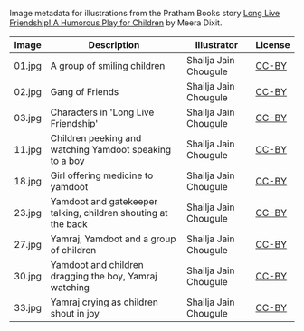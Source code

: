 Image metadata for illustrations from the Pratham Books story [Long Live Friendship! A Humorous Play for Children](https://storyweaver.org.in/stories/3787-long-live-friendship-a-humorous-play-for-children) by Meera Dixit.

Image | Description | Illustrator | License
----- | ----------- | ----------- | -------
01.jpg | A group of smiling children | Shailja Jain Chougule | [CC-BY](https://creativecommons.org/licenses/by/4.0/)
02.jpg | Gang of Friends | Shailja Jain Chougule | [CC-BY](https://creativecommons.org/licenses/by/4.0/)
03.jpg | Characters in 'Long Live Friendship' | Shailja Jain Chougule | [CC-BY](https://creativecommons.org/licenses/by/4.0/)
11.jpg | Children peeking and watching Yamdoot speaking to a boy | Shailja Jain Chougule | [CC-BY](https://creativecommons.org/licenses/by/4.0/)
18.jpg | Girl offering medicine to yamdoot | Shailja Jain Chougule | [CC-BY](https://creativecommons.org/licenses/by/4.0/)
23.jpg | Yamdoot and gatekeeper talking, children shouting at the back | Shailja Jain Chougule | [CC-BY](https://creativecommons.org/licenses/by/4.0/)
27.jpg | Yamraj, Yamdoot and a group of children | Shailja Jain Chougule | [CC-BY](https://creativecommons.org/licenses/by/4.0/)
30.jpg | Yamdoot and children dragging the boy, Yamraj watching | Shailja Jain Chougule | [CC-BY](https://creativecommons.org/licenses/by/4.0/)
33.jpg | Yamraj crying as children shout in joy | Shailja Jain Chougule | [CC-BY](https://creativecommons.org/licenses/by/4.0/)
